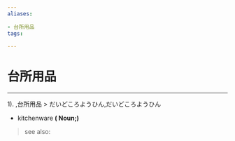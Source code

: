 ```yaml
---
aliases:
    
- 台所用品
tags:
    
---
```


# 台所用品
---
1).
,台所用品 > だいどころようひん,だいどころようひん

- kitchenware
**( Noun;)**
> see also: 
            